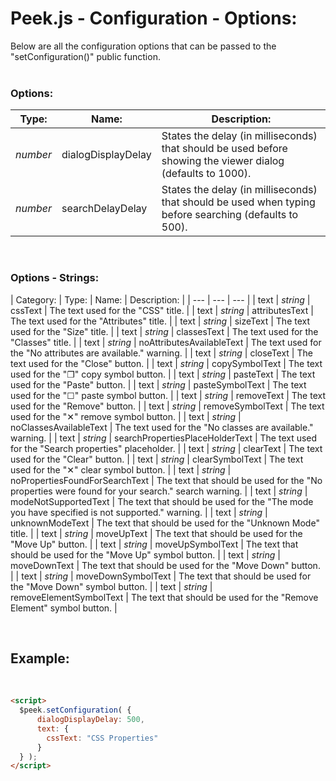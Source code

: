 # Peek.js - Configuration - Options:

Below are all the configuration options that can be passed to the "setConfiguration()" public function.
<br>
<br>


### Options:

| Type: | Name: | Description: |
| --- | --- | --- |
| *number* | dialogDisplayDelay | States the delay (in milliseconds) that should be used before showing the viewer dialog (defaults to 1000). |
| *number* | searchDelayDelay | States the delay (in milliseconds) that should be used when typing before searching (defaults to 500). |

<br/>


### Options - Strings:

| Category: | Type: | Name: | Description: |
| --- | --- | --- |
| text | *string* | cssText | The text used for the "CSS" title. |
| text | *string* | attributesText | The text used for the "Attributes" title. |
| text | *string* | sizeText | The text used for the "Size" title. |
| text | *string* | classesText | The text used for the "Classes" title. |
| text | *string* | noAttributesAvailableText | The text used for the "No attributes are available." warning. |
| text | *string* | closeText | The text used for the "Close" button. |
| text | *string* | copySymbolText | The text used for the "❐" copy symbol button. |
| text | *string* | pasteText | The text used for the "Paste" button. |
| text | *string* | pasteSymbolText | The text used for the "☐" paste symbol button. |
| text | *string* | removeText | The text used for the "Remove" button. |
| text | *string* | removeSymbolText | The text used for the "✕" remove symbol button. |
| text | *string* | noClassesAvailableText | The text used for the "No classes are available." warning. |
| text | *string* | searchPropertiesPlaceHolderText | The text used for the "Search properties" placeholder. |
| text | *string* | clearText | The text used for the "Clear" button. |
| text | *string* | clearSymbolText | The text used for the "✕" clear symbol button. |
| text | *string* | noPropertiesFoundForSearchText | The text that should be used for the "No properties were found for your search." search warning. |
| text | *string* | modeNotSupportedText | The text that should be used for the "The mode you have specified is not supported." warning. |
| text | *string* | unknownModeText | The text that should be used for the "Unknown Mode" title. |
| text | *string* | moveUpText | The text that should be used for the "Move Up" button. |
| text | *string* | moveUpSymbolText | The text that should be used for the "Move Up" symbol button. |
| text | *string* | moveDownText | The text that should be used for the "Move Down" button. |
| text | *string* | moveDownSymbolText | The text that should be used for the "Move Down" symbol button. |
| text | *string* | removeElementSymbolText | The text that should be used for the "Remove Element" symbol button. |

<br/>


## Example:
<br/>

```markdown
<script> 
  $peek.setConfiguration( {
      dialogDisplayDelay: 500,
      text: {
        cssText: "CSS Properties"
      }
  } );
</script>
```